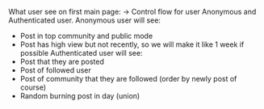 What user see on first main page:
-> Control flow for user Anonymous and Authenticated user.
Anonymous user will see:
- Post in top community and public mode
- Post has high view but not recently, so we will make it like 1 week if possible
Authenticated user will see:
- Post that they are posted
- Post of followed user
- Post of community that they are followed (order by newly post of course)
- Random burning post in day (union)